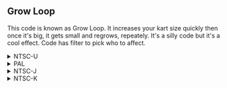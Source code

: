 ## Grow Loop

This code is known as Grow Loop. It increases your kart size quickly then once it's big, it gets small and regrows, repeately. It's a silly code but it's a cool effect. Code has filter to pick who to affect.

<details>
<summary>NTSC-U</summary>

XXXXXXXX (Who to affect):
4182001C Affect only you
4082001C Affect only others
600000000 Affect everyone

```powerpc
C257AFE0 00000006
80040008 81840014
718C0002 XXXXXXXX
A1830160 398C0008
2C0C4040 41800008
39803F00 B1830160
60000000 00000000
```
</details>

<details>
<summary>PAL</summary>

XXXXXXXX (Who to affect):
4182001C Affect only you
4082001C Affect only others
600000000 Affect everyone

```powerpc
C2581844 00000006
80040008 81840014
718C0002 XXXXXXXX
A1830160 398C0008
2C0C4040 41800008
39803F00 B1830160
60000000 00000000
```
</details>

<details>
<summary>NTSC-J</summary>

XXXXXXXX (Who to affect):
4182001C Affect only you
4082001C Affect only others
600000000 Affect everyone

```powerpc
C25811C4 00000006
80040008 81840014
718C0002 XXXXXXXX
A1830160 398C0008
2C0C4040 41800008
39803F00 B1830160
60000000 00000000
```
</details>

<details>
<summary>NTSC-K</summary>

XXXXXXXX (Who to affect):
4182001C Affect only you
4082001C Affect only others
600000000 Affect everyone

```powerpc
C256F89C 00000006
80040008 81840014
718C0002 XXXXXXXX
A1830160 398C0008
2C0C4040 41800008
39803F00 B1830160
60000000 00000000
```
</details>